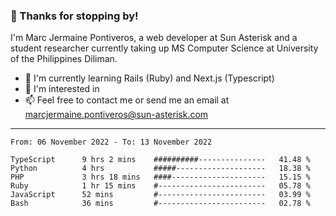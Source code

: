 ### 👋 Thanks for stopping by!

I'm Marc Jermaine Pontiveros, a web developer at Sun Asterisk and a student researcher currently taking up MS Computer Science at University of the Philippines Diliman. 

- 🌱 I'm currently learning Rails (Ruby) and Next.js (Typescript)
- 👀 I'm interested in 
- 📫 Feel free to contact me or send me an email at marcjermaine.pontiveros@sun-asterisk.com

---

<!--START_SECTION:waka-->

```text
From: 06 November 2022 - To: 13 November 2022

TypeScript      9 hrs 2 mins    ##########---------------   41.48 %
Python          4 hrs           #####--------------------   18.38 %
PHP             3 hrs 18 mins   ####---------------------   15.15 %
Ruby            1 hr 15 mins    #------------------------   05.78 %
JavaScript      52 mins         #------------------------   03.99 %
Bash            36 mins         #------------------------   02.78 %
```

<!--END_SECTION:waka-->

<!---
marcjermainepontiveros-sun/marcjermainepontiveros-sun is a ✨ special ✨ repository because its `README.md` (this file) appears on your GitHub profile.
You can click the Preview link to take a look at your changes.

- 👋 Hi, I’m Marc Jermaine Pontiveros!
- 👀 I’m interested in 
- 🌱 I’m currently learning ...
- 💞️ I’m looking to collaborate on ...
- 📫 How to reach me ...

--->
